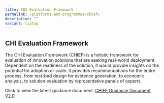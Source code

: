 ```yaml
---
title: CHI Evaluation Framework
permalink: /platforms-and-programmes/chief/
description: ""
variant: tiptap
---
```

<h2><strong>CHI Evaluation Framework</strong></h2>
<p></p>
<p>The CHI Evaluation Framework (CHIEF) is a holistic framework for evaluation
of innovation solutions that are seeking real-world deployment. Dependent
on the readiness of the solution, it would provide insights on the potential
for adoption or scale. It provides recommendations for the entire process,
from test-bed design for evidence generation, to economic analysis, to
solution evaluation by representative panels of experts.</p>
<p></p>
<p></p>
<p></p>
<p>Click to view the latest guidance document: <a href="/files/CHIEF Guidance Document/CHIEF_Guidance_Document___V2_0_April_2025.pdf" rel="noopener nofollow" target="_blank">CHIEF Guidance Document V2.0</a>
</p>
<p></p>
<p></p>